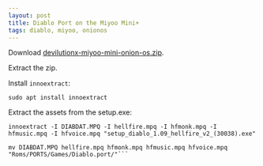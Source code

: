 ```yaml
---
layout: post
title: Diablo Port on the Miyoo Mini+
tags: diablo, miyoo, onionos
---
```


Download [devilutionx-miyoo-mini-onion-os.zip](https://github.com/diasurgical/devilutionX/releases/download/1.5.2/devilutionx-miyoo-mini-onion-os.zip).

Extract the zip.

Install `innoextract`:

```
sudo apt install innoextract
```

Extract the assets from the setup.exe:

```
innoextract -I DIABDAT.MPQ -I hellfire.mpq -I hfmonk.mpq -I hfmusic.mpq -I hfvoice.mpq "setup_diablo_1.09_hellfire_v2_(30038).exe"
```

```
mv DIABDAT.MPQ hellfire.mpq hfmonk.mpq hfmusic.mpq hfvoice.mpq "Roms/PORTS/Games/Diablo.port/"```
```
